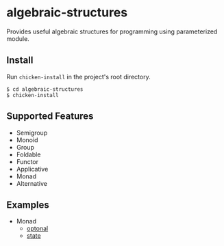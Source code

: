 # algebraic-structures

Provides useful algebraic structures for programming using parameterized module.

## Install

Run `chicken-install` in the project's root directory.

```
$ cd algebraic-structures
$ chicken-install
```

## Supported Features

- Semigroup
- Monoid
- Group
- Foldable
- Functor
- Applicative
- Monad
- Alternative

## Examples

- Monad
  - [optonal](./examples/optional.scm)
  - [state](./examples/optional.scm)

